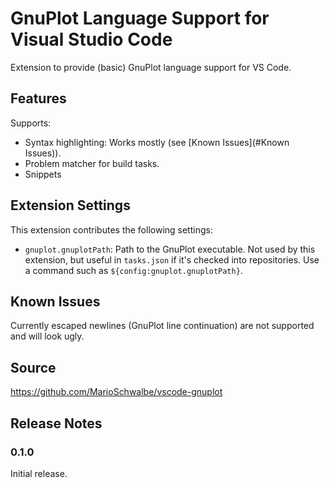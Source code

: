 # GnuPlot Language Support for Visual Studio Code

Extension to provide (basic) GnuPlot language support for VS Code.

## Features

Supports:

+ Syntax highlighting: Works mostly (see [Known Issues](#Known Issues)).
+ Problem matcher for build tasks.
+ Snippets

## Extension Settings

This extension contributes the following settings:

+ `gnuplot.gnuplotPath`: Path to the GnuPlot executable. Not used by this extension, but useful in
  `tasks.json` if it's checked into repositories. Use a command such as
  `${config:gnuplot.gnuplotPath}`.

## Known Issues

Currently escaped newlines (GnuPlot line continuation) are not supported and will look ugly.

## Source

<https://github.com/MarioSchwalbe/vscode-gnuplot>

## Release Notes

### 0.1.0

Initial release.

